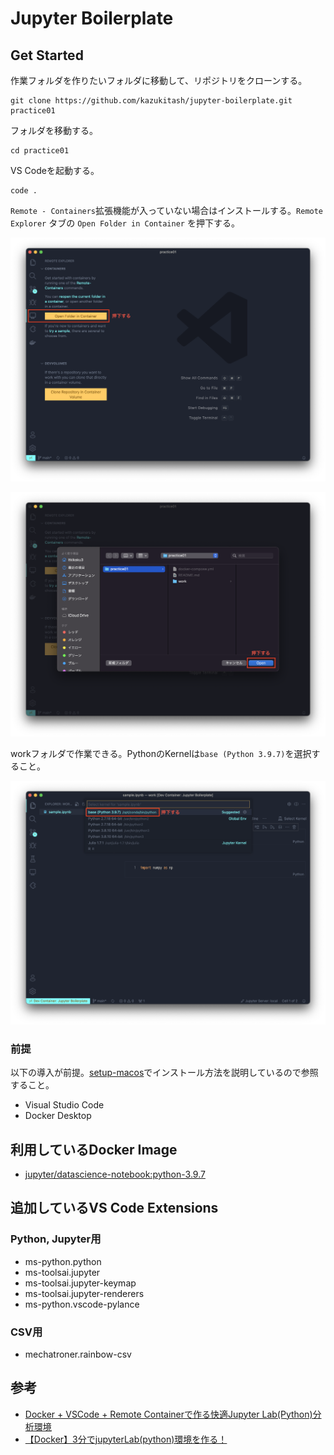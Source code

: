 # Jupyter Boilerplate

## Get Started

作業フォルダを作りたいフォルダに移動して、リポジトリをクローンする。

``` shell
git clone https://github.com/kazukitash/jupyter-boilerplate.git practice01
```

フォルダを移動する。

``` shell
cd practice01
```

VS Codeを起動する。

``` shell
code .
```

`Remote - Containers`拡張機能が入っていない場合はインストールする。`Remote Explorer` タブの `Open Folder in Container` を押下する。

![](images/01_open-container.png)

![](images/02_open-folder.png)

workフォルダで作業できる。PythonのKernelは`base (Python 3.9.7)`を選択すること。

![](images/03_select-kernel.png)

### 前提

以下の導入が前提。[setup-macos](https://github.com/kazukitash/setup-macos)でインストール方法を説明しているので参照すること。

  - Visual Studio Code
  - Docker Desktop

## 利用しているDocker Image

  - [jupyter/datascience-notebook:python-3.9.7](https://hub.docker.com/layers/jupyter/datascience-notebook/python-3.9.7/images/sha256-928a689d2793ac3bb873549da112d82070e3ab4cda370ec68853e20d535bb7cc?context=explore)

## 追加しているVS Code Extensions

### Python, Jupyter用

  - ms-python.python
  - ms-toolsai.jupyter
  - ms-toolsai.jupyter-keymap
  - ms-toolsai.jupyter-renderers
  - ms-python.vscode-pylance

### CSV用

  - mechatroner.rainbow-csv

## 参考

- [Docker + VSCode + Remote Containerで作る快適Jupyter Lab(Python)分析環境](https://qiita.com/sho-hata/items/02ad47f67bce6816a69a)
- [【Docker】3分でjupyterLab(python)環境を作る！](https://qiita.com/hgaiji/items/edf71435d0565257f980)
